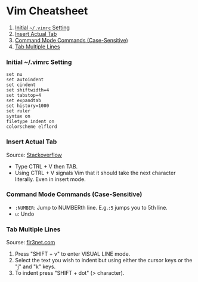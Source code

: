 # Vim Cheatsheet
1. [Initial `~/.vimrc` Setting](#initial-vimrc-setting)
1. [Insert Actual Tab](#insert-actual-tab)
1. [Command Mode Commands (Case-Sensitive)](#command-mode-commands-case-sensitive)
1. [Tab Multiple Lines](#tab-multiple-lines)
### Initial ~/.vimrc Setting
```vim
set nu
set autoindent
set cindent
set shiftwidth=4
set tabstop=4
set expandtab
set history=1000
set ruler
syntax on
filetype indent on
colorscheme elflord
```
### Insert Actual Tab
Source: [Stackoverflow](https://stackoverflow.com/questions/6951672/how-can-i-insert-a-real-tab-character-in-vim/6951704)  
- Type CTRL + V then TAB.
- Using CTRL + V signals Vim that it should take the next character literally. Even in insert mode.
### Command Mode Commands (Case-Sensitive)
- `:NUMBER`: Jump to NUMBERth line. E.g.`:5` jumps you to 5th line.
- `u`: Undo
### Tab Multiple Lines
Sourse: [fir3net.com](https://www.fir3net.com/UNIX/General/how-do-i-tab-multiple-lines-within-vi.html)
1. Press "SHIFT + v" to enter VISUAL LINE mode.
1. Select the text you wish to indent but using either the cursor keys or the "j" and "k" keys.
1. To indent press "SHIFT + dot" (> character).
